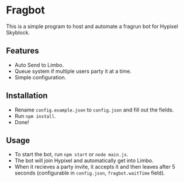 # Fragbot
This is a simple program to host and automate a fragrun bot for Hypixel Skyblock.

## Features
- Auto Send to Limbo.
- Queue system if multiple users party it at a time.
- Simple configuration.

## Installation
- Rename `config.example.json` to `config.json` and fill out the fields.
- Run `npm install`.
- Done! 

## Usage
- To start the bot, run `npm start` or `node main.js`.
- The bot will join Hypixel and automatically get into Limbo.
- When it recieves a party invite, it accepts it and then leaves after 5 seconds (configurable in `config.json`, `fragbot.waitTime` field).
